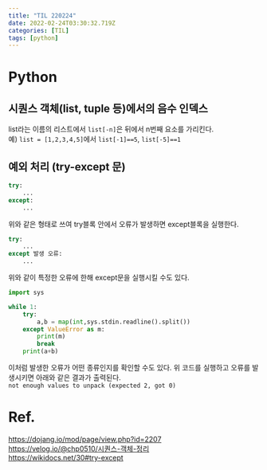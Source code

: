 ```yaml
---
title: "TIL 220224"
date: 2022-02-24T03:30:32.719Z
categories: [TIL]
tags: [python]
---
```

# Python
## 시퀀스 객체(list, tuple 등)에서의 음수 인덱스

list라는 이름의 리스트에서 `list[-n]`은 뒤에서 n번째 요소를 가리킨다.  
예) `list = [1,2,3,4,5]`에서 `list[-1]==5`, `list[-5]==1`

## 예외 처리 (try-except 문)
```py
try:
    ...
except:
    ...
```
위와 같은 형태로 쓰여 try블록 안에서 오류가 발생하면 except블록을 실행한다.

```py
try:
    ...
except 발생 오류:
    ...
```
위와 같이 특정한 오류에 한해 except문을 실행시킬 수도 있다.

```py
import sys

while 1:
    try:
        a,b = map(int,sys.stdin.readline().split())
    except ValueError as m:
        print(m)
        break
    print(a+b)
```
이처럼 발생한 오류가 어떤 종류인지를 확인할 수도 있다. 위 코드를 실행하고 오류를 발생시키면 아래와 같은 결과가 출력된다.  
`not enough values to unpack (expected 2, got 0)`


# Ref.
<https://dojang.io/mod/page/view.php?id=2207>  
<https://velog.io/@chp0510/시퀀스-객체-정리>  
<https://wikidocs.net/30#try-except>